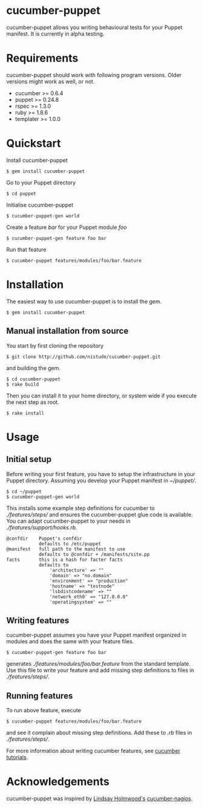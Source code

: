 # cucumber-puppet

cucumber-puppet allows you writing behavioural tests for your Puppet manifest.
It is currently in alpha testing.

# Requirements

cucumber-puppet should work with following program versions. Older versions
might work as well, or not.

- cucumber >= 0.6.4
- puppet >= 0.24.8
- rspec >= 1.3.0
- ruby >= 1.8.6
- templater >= 1.0.0

# Quickstart

Install cucumber-puppet

    $ gem install cucumber-puppet

Go to your Puppet directory

    $ cd puppet

Initialise cucumber-puppet

    $ cucumber-puppet-gen world

Create a feature *bar* for your Puppet module *foo*

    $ cucumber-puppet-gen feature foo bar

Run that feature

    $ cucumber-puppet features/modules/foo/bar.feature

# Installation

The easiest way to use cucumber-puppet is to install the gem.

    $ gem install cucumber-puppet

## Manual installation from source

You start by first cloning the repository

    $ git clone http://github.com/nistude/cucumber-puppet.git

and building the gem.

    $ cd cucumber-puppet
    $ rake build

Then you can install it to your home directory, or system wide if you execute
the next step as root.

    $ rake install

# Usage

## Initial setup

Before writing your first feature, you have to setup the infrastructure in
your Puppet directory. Assuming you develop your Puppet manifest in *~/puppet/*.

    $ cd ~/puppet
    $ cucumber-puppet-gen world

This installs some example step definitions for cucumber to *./features/steps/*
and ensures the cucumber-puppet glue code is available. You can adapt
cucumber-puppet to your needs in *./features/support/hooks.rb*.

    @confdir    Puppet's confdir
                defaults to /etc/puppet
    @manifest   full path to the manifest to use
                defaults to @confdir + /manifests/site.pp
    facts       this is a hash for facter facts
                defaults to
                    'architecture' => ""
                    'domain' => "no.domain"
                    'environment' => "production"
                    'hostname' => "testnode"
                    'lsbdistcodename' => ""
                    'network_eth0' => "127.0.0.0"
                    'operatingsystem' => ""

## Writing features

cucumber-puppet assumes you have your Puppet manifest organized in modules and
does the same with your feature files.

    $ cucumber-puppet-gen feature foo bar

generates *./features/modules/foo/bar.feature* from the standard template. Use
this file to write your feature and add missing step definitions to files in
*./features/steps/*.

## Running features

To run above feature, execute

    $ cucumber-puppet features/modules/foo/bar.feature

and see it complain about missing step definitions. Add these to *.rb* files in
*./features/steps/*.

For more information about writing cucumber features, see
[cucumber tutorials](http://wiki.github.com/aslakhellesoy/cucumber/tutorials-and-related-blog-posts).

# Acknowledgements

cucumber-puppet was inspired by
[Lindsay Holmwood's](http://holmwood.id.au/~lindsay/)
[cucumber-nagios](http://auxesis.github.com/cucumber-nagios/).
